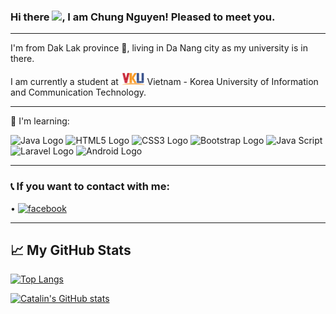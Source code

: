 ### Hi there <img src="https://raw.githubusercontent.com/MartinHeinz/MartinHeinz/master/wave.gif" width="25px">, I am Chung Nguyen! Pleased to meet you.

---
I'm from Dak Lak province 🐘, living in Da Nang city as my university is in there.

I am currently a student at <img src="https://github.com/omeganoob/omeganoob/blob/main/images.png" alt="VKU Logo" height="20"/> Vietnam - Korea University of Information and Communication Technology.

---

📖 I'm learning:

<img src="https://cdn.worldvectorlogo.com/logos/java.svg" alt="Java Logo" width="50" height="50"/>  <img src="https://cdn.worldvectorlogo.com/logos/html5.svg" alt="HTML5 Logo" width="50" height="50"/>  <img src="https://cdn.worldvectorlogo.com/logos/css3.svg" alt="CSS3 Logo" width="50" height="50"/>  <img src="https://cdn.worldvectorlogo.com/logos/bootstrap-4.svg" alt="Bootstrap Logo" width="50" height="50"/>  <img src="https://cdn.worldvectorlogo.com/logos/logo-javascript.svg" alt="Java Script" width="50" height="50"/>  <img src="https://cdn.worldvectorlogo.com/logos/laravel-1.svg" alt="Laravel Logo" width="50" height="50"/>  <img src="https://cdn.worldvectorlogo.com/logos/android-4.svg" alt="Android Logo" width="50" height="50"/>

---

### 📞 If you want to contact with me:
 • [<img src="https://cdn.worldvectorlogo.com/logos/facebook-2.svg" alt="facebook" width="20" height="20" />](https://www.facebook.com/ccc90) 

---

## &#x1f4c8; My GitHub Stats

[![Top Langs](https://github-readme-stats.vercel.app/api/top-langs/?username=omeganoob&hide=html,css&theme=merko)](https://github.com/anuraghazra/github-readme-stats)

[![Catalin's GitHub stats](https://github-readme-stats.vercel.app/api?username=omeganoob&theme=merko)](https://github.com/anuraghazra/github-readme-stats)


<!--
**omeganoob/omeganoob** is a ✨ _special_ ✨ repository because its `README.md` (this file) appears on your GitHub profile.

